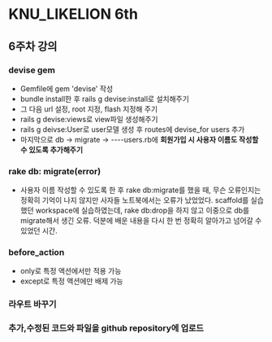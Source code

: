 # KNU_LIKELION 6th 
## 6주차 강의

### devise gem 
* Gemfile에 gem 'devise' 작성
* bundle install한 후 rails g devise:install로 설치해주기
* 그 다음 url 설정, root 지정, flash 지정해 주기
* rails g devise:views로 view파일 생성해주기
* rails g deivse:User로 user모델 생성 후 routes에 devise_for users 추가
* 마지막으로 db -> migrate -> ----users.rb에 **회원가입 시 사용자 이름도 작성할 수 있도록 추가해주기**

### rake db: migrate(error)
* 사용자 이름 작성할 수 있도록 한 후 rake db:migrate를 했을 때, 무슨 오류인지는
정확히 기억이 나지 않지만 사자들 노트북에서는 오류가 났었었다. scaffold를 실습
했던 workspace에 실습하였는데, rake db:drop을 하지 않고 이중으로 db를 migrate해서 생긴 오류.
덕분에 배운 내용을 다시 한 번 정확히 알아가고 넘어갈 수 있었던 시간. 

### before_action
* only로 특정 액션에서만 적용 가능
* except로 특정 액션에만 배제 가능

### 라우트 바꾸기

### 추가,수정된 코드와 파일을 github repository에 업로드